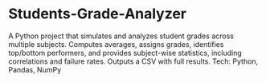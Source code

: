 # Students-Grade-Analyzer
A Python project that simulates and analyzes student grades across multiple subjects. Computes averages, assigns grades, identifies top/bottom performers, and provides subject-wise statistics, including correlations and failure rates. Outputs a CSV with full results.  Tech: Python, Pandas, NumPy
